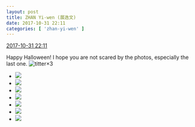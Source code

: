 ```yaml
---
layout: post
title: ZHAN Yi-wen (展逸文)
date: 2017-10-31 22:11
categories: [ 'zhan-yi-wen' ]
---
```


<div class="weibo-info">
  <a href="http://weibo.com/6108090526/FsXWeejNo">2017-10-31 22:11</a>
</div>

Happy Halloween! I hope you are not scared by the photos, especially the last one. ![titter](http://img.t.sinajs.cn/t4/appstyle/expression/ext/normal/19/heia_org.gif)×3

<!-- more -->

<ul class="weibo-pic-list-3">
  <li class="weibo-pic">
    <a href="http://wx2.sinaimg.cn/mw690/006FmVn8gy1fl1s9pyopwj30ku0kumyy.jpg"><img src="//wx2.sinaimg.cn/thumb150/006FmVn8gy1fl1s9pyopwj30ku0kumyy.jpg" /></a>
  </li>
  <li class="weibo-pic">
    <a href="http://wx1.sinaimg.cn/mw690/006FmVn8gy1fl1s9qvpoxj30ku0kuq4o.jpg"><img src="//wx1.sinaimg.cn/thumb150/006FmVn8gy1fl1s9qvpoxj30ku0kuq4o.jpg" /></a>
  </li>
  <li class="weibo-pic">
    <a href="http://wx2.sinaimg.cn/mw690/006FmVn8gy1fl1s9rabuej30ku0kuq4p.jpg"><img src="//wx2.sinaimg.cn/thumb150/006FmVn8gy1fl1s9rabuej30ku0kuq4p.jpg" /></a>
  </li>
  <li class="weibo-pic">
    <a href="http://wx4.sinaimg.cn/mw690/006FmVn8gy1fl1s9pj2uuj30ku0kugol.jpg"><img src="//wx4.sinaimg.cn/thumb150/006FmVn8gy1fl1s9pj2uuj30ku0kugol.jpg" /></a>
  </li>
  <li class="weibo-pic">
    <a href="http://wx3.sinaimg.cn/mw690/006FmVn8gy1fl1s9rpgs8j30ku0kuq5n.jpg"><img src="//wx3.sinaimg.cn/thumb150/006FmVn8gy1fl1s9rpgs8j30ku0kuq5n.jpg" /></a>
  </li>
  <li class="weibo-pic">
    <a href="http://wx2.sinaimg.cn/mw690/006FmVn8gy1fl1s9qgvgij30ku0ku0v5.jpg"><img src="//wx2.sinaimg.cn/thumb150/006FmVn8gy1fl1s9qgvgij30ku0ku0v5.jpg" /></a>
  </li>
  <li class="weibo-pic">
    <a href="http://wx1.sinaimg.cn/mw690/006FmVn8gy1fl1s9s338fj30ku0kugno.jpg"><img src="//wx1.sinaimg.cn/thumb150/006FmVn8gy1fl1s9s338fj30ku0kugno.jpg" /></a>
  </li>
</ul>
